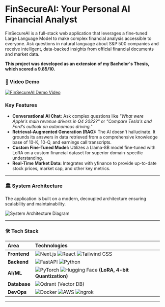 # FinSecureAI: Your Personal AI Financial Analyst

FinSecureAI is a full-stack web application that leverages a fine-tuned Large Language Model to make complex financial analysis accessible to everyone. Ask questions in natural language about S&P 500 companies and receive intelligent, data-backed insights from official financial documents and market data.

**This project was developed as an extension of my Bachelor's Thesis, which scored a 9.85/10.**

### 🎥 Video Demo

[![FinSecureAI Demo Video](https://img.youtube.com/vi/YOUTUBE_VIDEO_ID/0.jpg)](https://www.youtube.com/watch?v=YOUTUBE_VIDEO_ID)

###  Key Features

*   **Conversational AI Chat:** Ask complex questions like *"What were Apple's main revenue drivers in Q4 2022?"* or *"Compare Tesla's and Ford's outlook on autonomous driving."*
*   **Retrieval-Augmented Generation (RAG):** The AI doesn't hallucinate. It grounds its answers in data retrieved from a comprehensive knowledge base of 10-K, 10-Q, and earnings call transcripts.
*   **Custom Fine-Tuned Model:** Utilizes a Llama-8B model fine-tuned with LoRA on a custom financial dataset for superior domain-specific understanding.
*   **Real-Time Market Data:** Integrates with yfinance to provide up-to-date stock prices, market cap, and other key metrics.

---

### 🏛️ System Architecture

The application is built on a modern, decoupled architecture ensuring scalability and maintainability.

![System Architecture Diagram](docs/architecture.png) 

---

### 🛠️ Tech Stack

| Area      | Technologies                                                                                           |
| :-------- | :----------------------------------------------------------------------------------------------------- |
| **Frontend** | ![Next.js](https://img.shields.io/badge/Next.js-000000?style=for-the-badge&logo=next.js&logoColor=white) ![React](https://img.shields.io/badge/React-20232A?style=for-the-badge&logo=react&logoColor=61DAFB) ![Tailwind CSS](https://img.shields.io/badge/Tailwind_CSS-38B2AC?style=for-the-badge&logo=tailwind-css&logoColor=white) |
| **Backend**  | ![FastAPI](https://img.shields.io/badge/FastAPI-005571?style=for-the-badge&logo=fastapi) ![Python](https://img.shields.io/badge/Python-3776AB?style=for-the-badge&logo=python&logoColor=white) |
| **AI/ML**    | ![PyTorch](https://img.shields.io/badge/PyTorch-EE4C2C?style=for-the-badge&logo=pytorch&logoColor=white) ![Hugging Face](https://img.shields.io/badge/%F0%9F%A4%97_Hugging_Face-FFD21E?style=for-the-badge) **(LoRA, 4-bit Quantization)** |
| **Database** | ![Qdrant](https://img.shields.io/badge/Qdrant-AC1431?style=for-the-badge) (Vector DB)  |
| **DevOps**   | ![Docker](https://img.shields.io/badge/Docker-2496ED?style=for-the-badge&logo=docker&logoColor=white) ![AWS](https://img.shields.io/badge/AWS-232F3E?style=for-the-badge&logo=amazon-aws&logoColor=white) ![ngrok](https://img.shields.io/badge/ngrok-1F1E37?style=for-the-badge&logo=ngrok&logoColor=white) |

---
